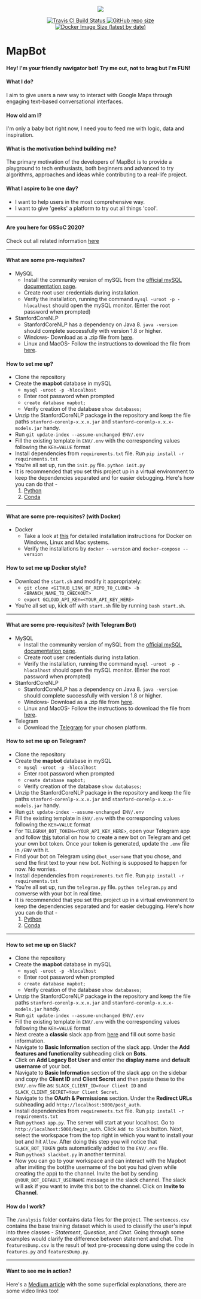 <p align="center">
  <img src="https://forthebadge.com/images/badges/made-with-python.svg">
</p>
<p align="center">
  <a href="https://travis-ci.com/vishakha-lall/MapBot">
    <img alt="Travis CI Build Status" src="https://travis-ci.com/vishakha-lall/MapBot.svg?branch=gssoc-master">
  </a>
  <a href="https://github.com/vishakha-lall/MapBot/">
    <img alt="GitHub repo size" src="https://img.shields.io/github/repo-size/vishakha-lall/MapBot?color=darkblue&label=%20&logo=github">
  </a>
  <a href="https://hub.docker.com/r/chttrje/chatbot">
    <img alt="Docker Image Size (latest by date)" src="https://img.shields.io/docker/image-size/chttrje/chatbot?label=%20&logo=docker&logoColor=white&sort=date">
  </a>
</p>

# MapBot

#### Hey! I'm your friendly navigator bot! Try me out, not to brag but I'm FUN!



#### What I do?

I aim to give users a new way to interact with Google Maps through engaging text-based conversational interfaces.

#### How old am I?

I'm only a baby bot right now, I need you to feed me with logic, data and inspiration.

#### What is the motivation behind building me?

The primary motivation of the developers of MapBot is to provide a playground to tech enthusiasts, both beginners and advanced to try algorithms, approaches and ideas while contributing to a real-life project.

#### What I aspire to be one day?

- I want to help users in the most comprehensive way.
- I want to give 'geeks' a platform to try out all things 'cool'.

------

#### Are you here for GSSoC 2020?

Check out all related information [here](GSSoC.md)

------

#### What are some pre-requisites?

- MySQL
  - Install the community version of mySQL from the [official mySQL documentation page](https://dev.mysql.com/doc/mysql-installation-excerpt/5.7/en/).
  - Create root user credentials during installation.
  - Verify the installation, running the command  `mysql -uroot -p -hlocalhost` should open the mySQL monitor. (Enter the root password when prompted)
- StanfordCoreNLP
  - StanfordCoreNLP has a dependency on Java 8. `java -version` should complete successfully with version 1.8 or higher.
  - Windows- Download as a .zip file from [here](https://stanfordnlp.github.io/CoreNLP/download.html).  
  - Linux and MacOS- Follow the instructions to download the file from [here](https://stanfordnlp.github.io/CoreNLP/download.html).

#### How to set me up?

- Clone the repository
- Create the **mapbot** database in mySQL
  -  `mysql -uroot -p -hlocalhost`
  - Enter root password when prompted
  - `create database mapbot;`
  - Verify creation of the database `show databases;`
- Unzip the StanfordCoreNLP package in the repository and keep the file paths `stanford-corenlp-x.x.x.jar` and `stanford-corenlp-x.x.x-models.jar` handy.
- Run `git update-index --assume-unchanged ENV/.env`
- Fill the existing template in `ENV/.env` with the corresponding values following the `KEY=VALUE` format
- Install dependencies from `requirements.txt` file. Run `pip install -r requirements.txt`
- You're all set up, run the `init.py` file. `python init.py`
- It is recommended that you set this project up in a virtual environment to keep the dependencies separated and for easier debugging. Here's how you can do that -
    1. [Python](https://realpython.com/python-virtual-environments-a-primer/#why-the-need-for-virtual-environments)
    2. [Conda](https://docs.conda.io/projects/conda/en/latest/user-guide/tasks/manage-environments.html)

------

#### What are some pre-requisites? (with Docker)

- Docker
  - Take a look at [this](https://docs.docker.com/install/) for detailed installation instructions for Docker on Windows, Linux and Mac systems.
  - Verify the installations by `docker --version` and `docker-compose --version`

#### How to set me up Docker style?
- Download the `start.sh` and modify it appropriately:
    - `git clone <GITHUB_LINK_OF_REPO_TO_CLONE> -b <BRANCH_NAME_TO_CHECKOUT>`
    - `export GCLOUD_API_KEY=<YOUR_API_KEY_HERE>`
- You're all set up, kick off with `start.sh` file by running `bash start.sh`.

------

#### What are some pre-requisites? (with Telegram Bot)

- MySQL
  - Install the community version of mySQL from the [official mySQL documentation page](https://dev.mysql.com/doc/mysql-installation-excerpt/5.7/en/).
  - Create root user credentials during installation.
  - Verify the installation, running the command  `mysql -uroot -p -hlocalhost` should open the mySQL monitor. (Enter the root password when prompted)
- StanfordCoreNLP
  - StanfordCoreNLP has a dependency on Java 8. `java -version` should complete successfully with version 1.8 or higher.
  - Windows- Download as a .zip file from [here](https://stanfordnlp.github.io/CoreNLP/download.html).  
  - Linux and MacOS- Follow the instructions to download the file from [here](https://stanfordnlp.github.io/CoreNLP/download.html).
- Telegram
  - Download the [Telegram](https://telegram.org/apps) for your chosen platform.

#### How to set me up on Telegram?

- Clone the repository
- Create the **mapbot** database in mySQL
  -  `mysql -uroot -p -hlocalhost`
  - Enter root password when prompted
  - `create database mapbot;`
  - Verify creation of the database `show databases;`
- Unzip the StanfordCoreNLP package in the repository and keep the file paths `stanford-corenlp-x.x.x.jar` and `stanford-corenlp-x.x.x-models.jar` handy.
- Run `git update-index --assume-unchanged ENV/.env`
- Fill the existing template in `ENV/.env` with the corresponding values following the `KEY=VALUE` format
- For `TELEGRAM_BOT_TOKEN=<YOUR_API_KEY_HERE>`, open your Telegram app and follow [this](https://core.telegram.org/bots#creating-a-new-bot) tutorial on how to create a new bot on Telegram and get your own bot token. Once your token is generated, update the `.env` file in `/ENV` with it.
- Find your bot on Telegram using `@bot_username` that you chose, and send the first text to your new bot. Nothing is supposed to happen for now. No worries.
- Install dependencies from `requirements.txt` file. Run `pip install -r requirements.txt`
- You're all set up, run the `telegram.py` file. `python telegram.py` and converse with your bot in real time.
- It is recommended that you set this project up in a virtual environment to keep the dependencies separated and for easier debugging. Here's how you can do that -
    1. [Python](https://realpython.com/python-virtual-environments-a-primer/#why-the-need-for-virtual-environments)
    2. [Conda](https://docs.conda.io/projects/conda/en/latest/user-guide/tasks/manage-environments.html)
------

#### How to set me up on Slack?

- Clone the repository
- Create the **mapbot** database in mySQL
  -  `mysql -uroot -p -hlocalhost`
  - Enter root password when prompted
  - `create database mapbot;`
  - Verify creation of the database `show databases;`
- Unzip the StanfordCoreNLP package in the repository and keep the file paths `stanford-corenlp-x.x.x.jar` and `stanford-corenlp-x.x.x-models.jar` handy.
- Run `git update-index --assume-unchanged ENV/.env`
- Fill the existing template in `ENV/.env` with the corresponding values following the `KEY=VALUE` format
- Next create a **classic** slack app from [here](https://api.slack.com/apps?new_classic_app=1) and fill out some basic information.
- Navigate to **Basic Information** section of the slack app. Under the **Add features and functionality** subheading click on **Bots**.
- Click on **Add Legacy Bot User** and enter the **display name** and **default username** of your bot.
- Navigate to **Basic Information** section of the slack app on the sidebar and copy the **Client ID** and **Client Secret** and then paste these to the `ENV/.env` file as: `SLACK_CLIENT_ID=Your Client ID` and `SLACK_CLIENT_SECRET=Your Client Secret`.
- Navigate to the **OAuth & Permissions** section. Under the **Redirect URLs** subheading add `http://localhost:5000/post_auth`.
- Install dependencies from `requirements.txt` file. Run `pip install -r requirements.txt`
- Run `python3 app.py`. The server will start at your localhost. Go to `http://localhost:5000/begin_auth`. Click `Add to Slack` button. Next, select the workspace from the top right in which you want to install your bot and hit `Allow`. After doing this step you will notice that `SLACK_BOT_TOKEN` gets automatically added to the `ENV/.env` file.
- Run `python3 slackbot.py` in another terminal.
- Now you can go to your workspace and can interact with the Mapbot after inviting the bot(the username of the bot you had given while creating the app) to the channel. Invite the bot by sending `@YOUR_BOT_DEFAULT_USERNAME` message in the slack channel. The slack will ask if you want to invite this bot to the channel. Click on **Invite to Channel**. 


#### How do I work?

The `/analysis` folder contains data files for the project. The `sentences.csv` contains the base training dataset which is used to classify the user's input into three classes - *Statement*, *Question*, and *Chat*. Going through some examples would clarify the difference between statement and chat. The `featuresDump.csv` is the result of text pre-processing done using the code in `features.py` and `featuresDump.py`.

------
#### Want to see me in action?

Here's a [Medium article](http://bit.ly/39Y9WCq) with the some superficial explanations, there are some video links too!

